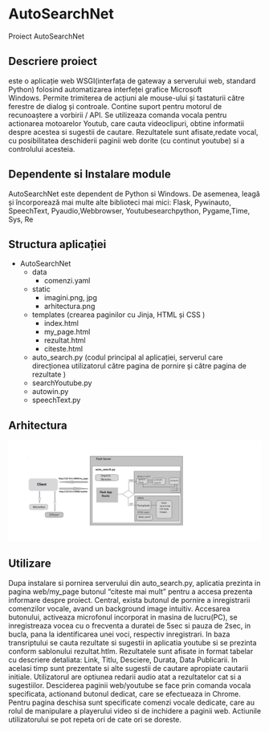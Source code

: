 # AutoSearchNet
Proiect AutoSearchNet
## Descriere proiect 
este  o aplicație web WSGI(interfața de gateway a serverului web, standard Python) folosind automatizarea interfeței grafice Microsoft Windows. Permite trimiterea de acțiuni ale mouse-ului și tastaturii către ferestre de dialog și controale. 
Contine suport pentru motorul de recunoaștere a vorbirii / API. Se utilizeaza comanda vocala pentru actionarea motoarelor Youtub, care cauta videoclipuri, obtine informatii despre acestea si sugestii de cautare.
Rezultatele sunt afisate,redate vocal, cu posibilitatea deschiderii paginii web dorite (cu continut youtube) si a controlului  acesteia.
## Dependente si Instalare module
AutoSearchNet este dependent de Python si Windows. De asemenea, leagă și încorporează mai multe alte biblioteci mai mici: Flask, Pywinauto, SpeechText, Pyaudio,Webbrowser, Youtubesearchpython, Pygame,Time, Sys, Re
## Structura aplicației
* AutoSearchNet
   - data
       - comenzi.yaml
   - static
       - imagini.png, jpg
       - arhitectura.png
   - templates (crearea paginilor cu Jinja, HTML și CSS )
      - index.html
      - my_page.html
      - rezultat.html
      - citeste.html
    - auto_search.py (codul principal al aplicației, serverul care direcționea utilizatorul către pagina de pornire și       către pagina de rezultate )
    - searchYoutube.py
    - autowin.py
    - speechText.py
 ## Arhitectura
![Arhitectura](https://github.com/octavianseciu/AutoSearchNet/blob/master/static/arhitectura.png)
## Utilizare
Dupa instalare si pornirea serverului din auto_search.py, aplicatia prezinta in pagina web/my_page butonul “citeste mai mult” pentru a accesa prezenta informare despre proiect.
Central, exista butonul de pornire a inregistrarii comenzilor vocale, avand un background image intuitiv.
Accesarea butonului, activeaza microfonul incorporat in masina de lucru(PC), se inregistreaza vocea cu o frecventa a duratei de 5sec si pauza de 2sec, in bucla, pana la identificarea unei voci, respectiv inregistrari. In baza transriptului se cauta rezultate si sugestii in aplicatia youtube si se prezinta conform sablonului rezultat.htlm.
Rezultatele sunt afisate in format tabelar cu descriere detaliata: Link, Titlu, Desciere, Durata, Data Publicarii. In acelasi timp sunt prezentate si alte sugestii de cautare apropiate cautarii initiale.
Utilizatorul are optiunea redarii audio atat a rezultatelor cat si a sugestiilor.
Desciderea paginii web/youtube se face prin comanda vocala specificata, actionand butonul dedicat, care se efectueaza in Chrome. 
Pentru pagina deschisa sunt specificate comenzi vocale dedicate, care au rolul de manipulare a playerului video si de inchidere a paginii web.
Actiunile utilizatorului se pot repeta ori de cate ori se doreste.
